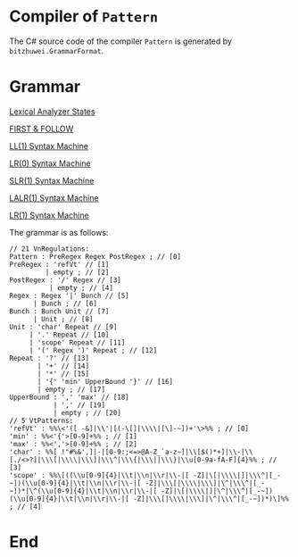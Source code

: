 # Compiler of `Pattern`

The C# source code of the compiler `Pattern` is generated by `bitzhuwei.GrammarFormat`.

# Grammar

[Lexical Analyzer States](doc/LexicalStates.md)

[FIRST & FOLLOW](doc/FIRST-FOLLOW.md)

[LL(1) Syntax Machine](doc/SyntaxMachineLL(1).md)

[LR(0) Syntax Machine](doc/SyntaxMachineLR(0).md)

[SLR(1) Syntax Machine](doc/SyntaxMachineSLR(1).md)

[LALR(1) Syntax Machine](doc/SyntaxMachineLALR(1).md)

[LR(1) Syntax Machine](doc/SyntaxMachineLR(1).md)

The grammar is as follows:

```
// 21 VnRegulations:
Pattern : PreRegex Regex PostRegex ; // [0]
PreRegex : 'refVt' // [1]
         | empty ; // [2]
PostRegex : '/' Regex // [3]
          | empty ; // [4]
Regex : Regex '|' Bunch // [5]
      | Bunch ; // [6]
Bunch : Bunch Unit // [7]
      | Unit ; // [8]
Unit : 'char' Repeat // [9]
     | '.' Repeat // [10]
     | 'scope' Repeat // [11]
     | '(' Regex ')' Repeat ; // [12]
Repeat : '?' // [13]
       | '+' // [14]
       | '*' // [15]
       | '{' 'min' UpperBound '}' // [16]
       | empty ; // [17]
UpperBound : ',' 'max' // [18]
           | ',' // [19]
           | empty ; // [20]
// 5 VtPatterns:
'refVt' : %%\<'([ -&]|\\'|[(-\[]|\\\\|[\]-~])+'\>%% ; // [0]
'min' : %%<'{'>[0-9]+%% ; // [1]
'max' : %%<','>[0-9]+%% ; // [2]
'char' : %%[ !"#%&',]|-|[0-9:;<=>@A-Z_`a-z~]|\\[$()*+]|\\-|\\[./<>?]|\\\[|\\\\|\\\]|\\\^|\\\{|\\\||\\\}|\\u[0-9a-fA-F]{4}%% ; // [3]
'scope' : %%\[((\\u[0-9]{4}|\\t|\\n|\\r|\\-|[ -Z]|\[|\\\\|]|\\\^|[_-~])(\\u[0-9]{4}|\\t|\\n|\\r|\\-|[ -Z]|\\\[|\\\\|\\\]|\^|\\\^|[_-~])*|\^(\\u[0-9]{4}|\\t|\\n|\\r|\\-|[ -Z]|\[|\\\\|]|\^|\\\^|[_-~])(\\u[0-9]{4}|\\t|\\n|\\r|\\-|[ -Z]|\\\[|\\\\|\\\]|\^|\\\^|[_-~])*)\]%% ; // [4]

```

# End

